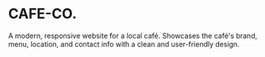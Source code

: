 # CAFE-CO.
A modern, responsive website for a local café. Showcases the café's brand, menu, location, and contact info with a clean and user-friendly design.
